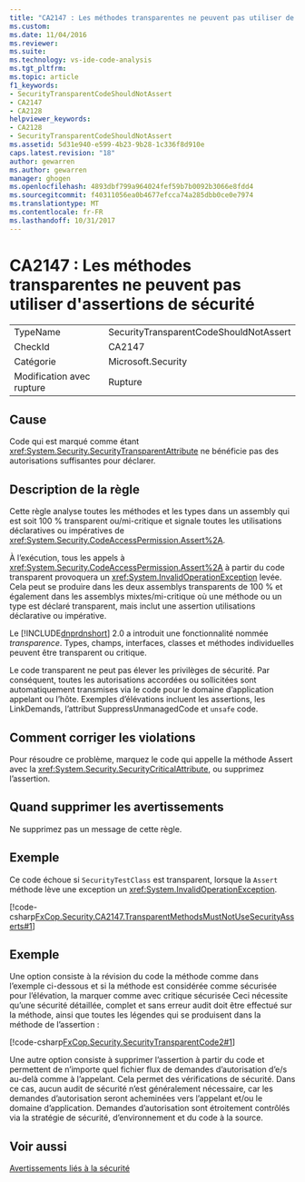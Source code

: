 ```yaml
---
title: "CA2147 : Les méthodes transparentes ne peuvent pas utiliser de sécurité déclare | Documents Microsoft"
ms.custom: 
ms.date: 11/04/2016
ms.reviewer: 
ms.suite: 
ms.technology: vs-ide-code-analysis
ms.tgt_pltfrm: 
ms.topic: article
f1_keywords:
- SecurityTransparentCodeShouldNotAssert
- CA2147
- CA2128
helpviewer_keywords:
- CA2128
- SecurityTransparentCodeShouldNotAssert
ms.assetid: 5d31e940-e599-4b23-9b28-1c336f8d910e
caps.latest.revision: "18"
author: gewarren
ms.author: gewarren
manager: ghogen
ms.openlocfilehash: 4893dbf799a964024fef59b7b0092b3066e8fdd4
ms.sourcegitcommit: f40311056ea0b4677efcca74a285dbb0ce0e7974
ms.translationtype: MT
ms.contentlocale: fr-FR
ms.lasthandoff: 10/31/2017
---
```

# <a name="ca2147-transparent-methods-may-not-use-security-asserts"></a>CA2147 : Les méthodes transparentes ne peuvent pas utiliser d'assertions de sécurité
|||  
|-|-|  
|TypeName|SecurityTransparentCodeShouldNotAssert|  
|CheckId|CA2147|  
|Catégorie|Microsoft.Security|  
|Modification avec rupture|Rupture|  
  
## <a name="cause"></a>Cause  
 Code qui est marqué comme étant <xref:System.Security.SecurityTransparentAttribute> ne bénéficie pas des autorisations suffisantes pour déclarer.  
  
## <a name="rule-description"></a>Description de la règle  
 Cette règle analyse toutes les méthodes et les types dans un assembly qui est soit 100 % transparent ou/mi-critique et signale toutes les utilisations déclaratives ou impératives de <xref:System.Security.CodeAccessPermission.Assert%2A>.  
  
 À l’exécution, tous les appels à <xref:System.Security.CodeAccessPermission.Assert%2A> à partir du code transparent provoquera un <xref:System.InvalidOperationException> levée. Cela peut se produire dans les deux assemblys transparents de 100 % et également dans les assemblys mixtes/mi-critique où une méthode ou un type est déclaré transparent, mais inclut une assertion utilisations déclarative ou impérative.  
  
 Le [!INCLUDE[dnprdnshort](../code-quality/includes/dnprdnshort_md.md)] 2.0 a introduit une fonctionnalité nommée *transparence*. Types, champs, interfaces, classes et méthodes individuelles peuvent être transparent ou critique.  
  
 Le code transparent ne peut pas élever les privilèges de sécurité. Par conséquent, toutes les autorisations accordées ou sollicitées sont automatiquement transmises via le code pour le domaine d’application appelant ou l’hôte. Exemples d’élévations incluent les assertions, les LinkDemands, l’attribut SuppressUnmanagedCode et `unsafe` code.  
  
## <a name="how-to-fix-violations"></a>Comment corriger les violations  
 Pour résoudre ce problème, marquez le code qui appelle la méthode Assert avec la <xref:System.Security.SecurityCriticalAttribute>, ou supprimez l’assertion.  
  
## <a name="when-to-suppress-warnings"></a>Quand supprimer les avertissements  
 Ne supprimez pas un message de cette règle.  
  
## <a name="example"></a>Exemple  
 Ce code échoue si `SecurityTestClass` est transparent, lorsque la `Assert` méthode lève une exception un <xref:System.InvalidOperationException>.  
  
 [!code-csharp[FxCop.Security.CA2147.TransparentMethodsMustNotUseSecurityAsserts#1](../code-quality/codesnippet/CSharp/ca2147-transparent-methods-may-not-use-security-asserts_1.cs)]  
  
## <a name="example"></a>Exemple  
 Une option consiste à la révision du code la méthode comme dans l’exemple ci-dessous et si la méthode est considérée comme sécurisée pour l’élévation, la marquer comme avec critique sécurisée Ceci nécessite qu’une sécurité détaillée, complet et sans erreur audit doit être effectué sur la méthode, ainsi que toutes les légendes qui se produisent dans la méthode de l’assertion :  
  
 [!code-csharp[FxCop.Security.SecurityTransparentCode2#1](../code-quality/codesnippet/CSharp/ca2147-transparent-methods-may-not-use-security-asserts_2.cs)]  
  
 Une autre option consiste à supprimer l’assertion à partir du code et permettent de n’importe quel fichier flux de demandes d’autorisation d’e/s au-delà comme à l’appelant. Cela permet des vérifications de sécurité. Dans ce cas, aucun audit de sécurité n’est généralement nécessaire, car les demandes d’autorisation seront acheminées vers l’appelant et/ou le domaine d’application. Demandes d’autorisation sont étroitement contrôlés via la stratégie de sécurité, d’environnement et du code à la source.  
  
## <a name="see-also"></a>Voir aussi  
 [Avertissements liés à la sécurité](../code-quality/security-warnings.md)